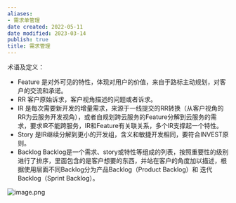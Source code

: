 ```yaml
---
aliases:
- 需求单管理
date created: 2022-05-11
date modified: 2023-03-14
publish: true
title: 需求管理
---
```

术语及定义：

- Feature	是对外可见的特性，体现对用户的价值，来自于路标主动规划，对客户的交流和承诺。
- RR	客户原始诉求，客户视角描述的问题或者诉求。
- IR	是每次需要新开发的增量需求，来源于一线提交的RR转换（从客户视角的RR为云服务开发视角），或者自规划跨云服务的Feature分解到云服务的需求，要求IR不能跨服务，IR和Feature有关联关系，多个IR支撑起一个特性。
- Story	是IR继续分解到更小的开发组，含义和敏捷开发相同，要符合INVEST原则。
- Backlog	Backlog是一个需求、story或特性等组成的列表，按照重要性的级别进行了排序，里面包含的是客户想要的东西，并站在客户的角度加以描述，根据使用层面不同Backlog分为产品Backlog（Product Backlog）和 迭代Backlog（Sprint Backlog）。

![image.png](https://img.oldwinter.top/20221211194753.png)